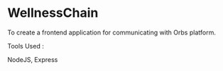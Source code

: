 # WellnessChain

To create a frontend application for communicating with Orbs platform.

Tools Used :

NodeJS, Express
